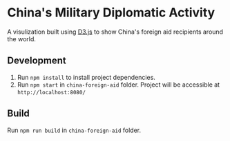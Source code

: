 # China's Military Diplomatic Activity
A visulization built using [D3.js](https://d3js.org/) to show China's foreign aid recipients around the world.

## Development
1. Run `npm install` to install project dependencies.
2. Run `npm start` in `china-foreign-aid` folder.
Project will be accessible at `http://localhost:8080/`

## Build
Run `npm run build` in `china-foreign-aid` folder.